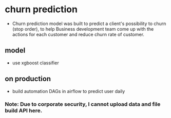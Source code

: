 # churn prediction
- Churn prediction model was built to predict a client's possibility to churn (stop order), to help Business development team come up with the actions for each customer and reduce churn rate of customer.
## model
- use xgboost classifier
## on production
- build automation DAGs in airflow to predict user daily

### Note: Due to corporate security, I cannot upload data and file build API here.
